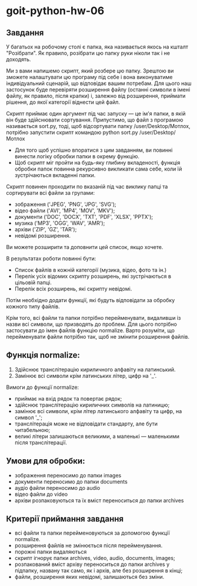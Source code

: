 # goit-python-hw-06

## Завдання

У багатьох на робочому столі є папка, яка називається якось на кшталт "Розібрати". Як правило, розібрати цю папку руки ніколи так і не доходять.

Ми з вами напишемо скрипт, який розбере цю папку. Зрештою ви зможете налаштувати цю програму під себе і вона виконуватиме індивідуальний сценарій, що відповідає вашим потребам. Для цього наш застосунок буде перевіряти розширення файлу (останні символи в імені файлу, як правило, після крапки) і, залежно від розширення, приймати рішення, до якої категорії віднести цей файл.

Скрипт приймає один аргумент під час запуску — це ім'я папки, в якій він буде здійснювати сортування. Припустимо, що файл з програмою називається sort.py, тоді, щоб відсортувати папку /user/Desktop/Мотлох, потрібно запустити скрипт командою python sort.py /user/Desktop/Мотлох

- Для того щоб успішно впоратися з цим завданням, ви повинні винести логіку обробки папки в окрему функцію.
- Щоб скрипт міг пройти на будь-яку глибину вкладеності, функція обробки папок повинна рекурсивно викликати сама себе, коли їй зустрічаються вкладенні папки.

Скрипт повинен проходити по вказаній під час виклику папці та сортирувати всі файли за групами:

- зображення ('JPEG', 'PNG', 'JPG', 'SVG');
- відео файли ('AVI', 'MP4', 'MOV', 'MKV');
- документи ('DOC', 'DOCX', 'TXT', 'PDF', 'XLSX', 'PPTX');
- музика ('MP3', 'OGG', 'WAV', 'AMR');
- архіви ('ZIP', 'GZ', 'TAR');
- невідомі розширення.

Ви можете розширити та доповнити цей список, якщо хочете.

В результатах роботи повинні бути:

- Список файлів в кожній категорії (музика, відео, фото та ін.)
- Перелік усіх відомих скрипту розширень, які зустрічаються в цільовій папці.
- Перелік всіх розширень, які скрипту невідомі.

Потім необхідно додати функції, які будуть відповідати за обробку кожного типу файлів.

Крім того, всі файли та папки потрібно перейменувати, видаливши із назви всі символи, що призводять до проблем. Для цього потрібно застосувати до імен файлів функцію normalize. Варто розуміти, що перейменувати файли потрібно так, щоб не змінити розширення файлів.

## Функція normalize:

1. Здійснює транслітерацію кириличного алфавіту на латинський.
2. Замінює всі символи крім латинських літер, цифр на '_'.

Вимоги до функції normalize:

- приймає на вхід рядок та повертає рядок;
- здійснює транслітерацію кириличних символів на латиницю;
- замінює всі символи, крім літер латинського алфавіту та цифр, на символ '_';
- транслітерація може не відповідати стандарту, але бути читабельною;
- великі літери залишаються великими, а маленькі — маленькими після транслітерації.

## Умови для обробки:

- зображення переносимо до папки images
- документи переносимо до папки documents
- аудіо файли переносимо до audio
- відео файли до video
- архіви розпаковуються та їх вміст переноситься до папки archives

## Критерії приймання завдання

- всі файли та папки перейменовуються за допомогою функції normalize.
- розширення файлів не змінюється після перейменування.
- порожні папки видаляються
- скрипт ігнорує папки archives, video, audio, documents, images;
- розпакований вміст архіву переноситься до папки archives у підпапку, названу так само, як і архів, але без розширення в кінці;
- файли, розширення яких невідомі, залишаються без зміни.
